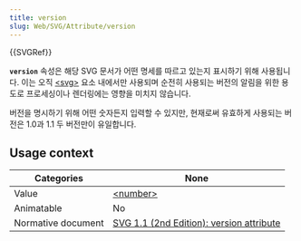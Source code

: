 ```yaml
---
title: version
slug: Web/SVG/Attribute/version
---
```


{{SVGRef}}

**`version`** 속성은 해당 SVG 문서가 어떤 명세를 따르고 있는지 표시하기 위해 사용됩니다. 이는 오직 [\<svg>](/ko/docs/Web/SVG/Element/svg) 요소 내에서만 사용되며 순전히 사용되는 버전의 알림을 위한 용도로 프로세싱이나 렌더링에는 영향을 미치지 않습니다.

버전을 명시하기 위해 어떤 숫자든지 입력할 수 있지만, 현재로써 유효하게 사용되는 버전은 1.0과 1.1 두 버전만이 유일합니다.

## Usage context

| Categories         | None                                                                                                          |
| ------------------ | ------------------------------------------------------------------------------------------------------------- |
| Value              | [\<number>](/en-US/SVG/Content_type#number)                                                                      |
| Animatable         | No                                                                                                            |
| Normative document | [SVG 1.1 (2nd Edition): version attribute](https://www.w3.org/TR/SVG11/struct.html#SVGElementVersionAttribute) |
